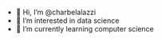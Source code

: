 - 👋 Hi, I’m @charbelalazzi
- 👀 I’m interested in data science
- 🌱 I’m currently learning computer science


<!---
charbelalazzi/charbelalazzi is a ✨ special ✨ repository because its `README.md` (this file) appears on your GitHub profile.
You can click the Preview link to take a look at your changes.
--->
